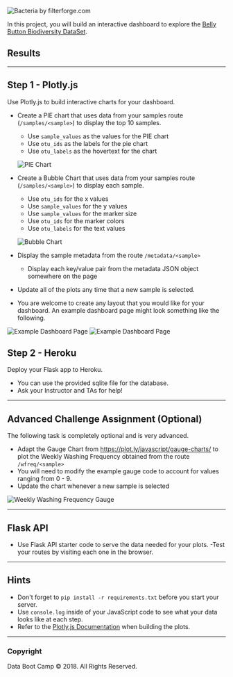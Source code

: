 

![Bacteria by filterforge.com](biodiversity/static/img/bacteria_by_filterforgedotcom.jpg)

In this project, you will build an interactive dashboard to explore the [Belly Button Biodiversity DataSet](http://robdunnlab.com/projects/belly-button-biodiversity/).


## Results
-----

## Step 1 - Plotly.js
Use Plotly.js to build interactive charts for your dashboard.
* Create a PIE chart that uses data from your samples route (`/samples/<sample>`) to display the top 10 samples.
  - Use `sample_values` as the values for the PIE chart
  - Use `otu_ids` as the labels for the pie chart
  - Use `otu_labels` as the hovertext for the chart

  ![PIE Chart](biodiversity/static/img/pie_chart.png)

* Create a Bubble Chart that uses data from your samples route (`/samples/<sample>`) to display each sample.
  - Use `otu_ids` for the x values
  - Use `sample_values` for the y values
  - Use `sample_values` for the marker size
  - Use `otu_ids` for the marker colors
  - Use `otu_labels` for the text values

  ![Bubble Chart](biodiversity/static/img/bubble_chart.png)

* Display the sample metadata from the route `/metadata/<sample>`
  - Display each key/value pair from the metadata JSON object somewhere on the page
* Update all of the plots any time that a new sample is selected.
* You are welcome to create any layout that you would like for your dashboard. An example dashboard page might look something like the following.

![Example Dashboard Page](biodiversity/static/img/dashboard_part1.png)
![Example Dashboard Page](biodiversity/static/img/dashboard_part2.png)

## Step 2 - Heroku
Deploy your Flask app to Heroku.
* You can use the provided sqlite file for the database.
* Ask your Instructor and TAs for help!

- - -

## Advanced Challenge Assignment (Optional)
The following task is completely optional and is very advanced.
* Adapt the Gauge Chart from <https://plot.ly/javascript/gauge-charts/> to plot the Weekly Washing Frequency obtained from the route `/wfreq/<sample>`
* You will need to modify the example gauge code to account for values ranging from 0 - 9.
* Update the chart whenever a new sample is selected

![Weekly Washing Frequency Gauge](biodiversity/static/img/gauge.png)

- - -

## Flask API
* Use Flask API starter code to serve the data needed for your plots.
  -Test your routes by visiting each one in the browser.

- - -

## Hints
* Don't forget to `pip install -r requirements.txt` before you start your server.
* Use `console.log` inside of your JavaScript code to see what your data looks like at each step.
* Refer to the [Plotly.js Documentation](https://plot.ly/javascript/) when building the plots.


- - -

### Copyright

Data Boot Camp © 2018. All Rights Reserved.
